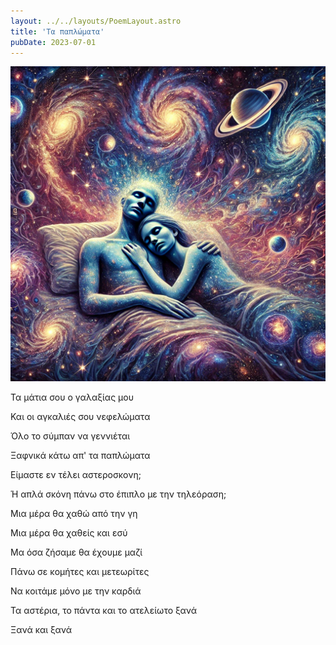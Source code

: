 ```yaml
---
layout: ../../layouts/PoemLayout.astro
title: 'Τα παπλώματα'
pubDate: 2023-07-01
---
```

![An image with a couple on the bed hugging and floating in the universe.](../../images/ta-paplwmata.webp)

Τα μάτια σου ο γαλαξίας μου

Και οι αγκαλιές σου νεφελώματα

Όλο το σύμπαν να γεννιέται

Ξαφνικά κάτω απ' τα παπλώματα

Είμαστε εν τέλει αστεροσκονη;

Ή απλά σκόνη πάνω στο έπιπλο με την τηλεόραση;

Μια μέρα θα χαθώ από την γη

Μια μέρα θα χαθείς και εσύ

Μα όσα ζήσαμε θα έχουμε μαζί

Πάνω σε κομήτες και μετεωρίτες

Να κοιτάμε μόνο με την καρδιά

Τα αστέρια, το πάντα και το ατελείωτο ξανά

Ξανά και ξανά
